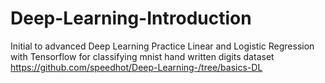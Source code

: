 # Deep-Learning-Introduction
Initial to advanced Deep Learning Practice
Linear and Logistic Regression with Tensorflow for classifying mnist hand written digits dataset https://github.com/speedhot/Deep-Learning-/tree/basics-DL 
